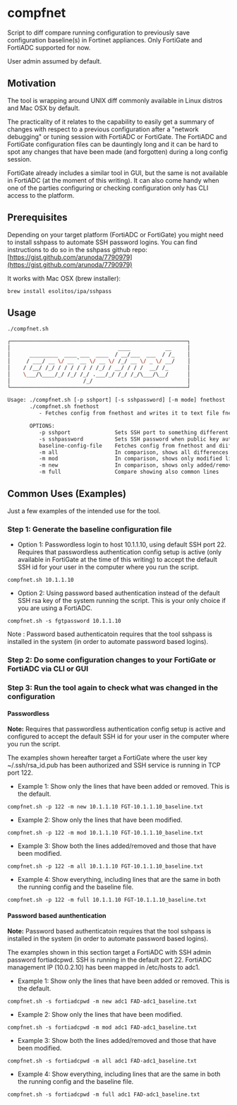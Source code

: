 # compfnet
Script to diff compare running configuration to previously save configuration baseline(s) in Fortinet appliances. Only FortiGate and FortiADC supported for now.

User admin assumed by default.
## Motivation
The tool is wrapping around UNIX diff commonly available in Linux distros and Mac OSX by default. 

The practicality of it relates to the capability to easily get a summary of changes with respect to a previous configuration after a "network debugging" or tuning session with FortiADC or FortiGate. The FortiADC and FortiGate configuration files can be dauntingly long and it can be hard to spot any changes that have been made (and forgotten) during a long config session. 

FortiGate already includes a similar tool in GUI, but the same is not available in FortiADC (at the moment of this writing). It can also come handy when one of the parties configuring or checking configuration only has CLI access to the platform.


## Prerequisites 
Depending on your target platform (FortiADC or FortiGate) you might need to install sshpass to automate SSH password logins.
You can find instructions to do so in the sshpass github repo: [https://gist.github.com/arunoda/7790979](https://gist.github.com/arunoda/7790979) 

It works with Mac OSX (brew installer):

`brew install esolitos/ipa/sshpass`



## Usage
`./compfnet.sh`

```bash
┌────────────────────────────────────────────────────────┐
│                                  ____           __     │
│      _________  ____ ___  ____  / __/___  ___  / /_    │
│     / ___/ __ \/ __ `__ \/ __ \/ /_/ __ \/ _ \/ __/    │
│    / /__/ /_/ / / / / / / /_/ / __/ / / /  __/ /_      │
│    \___/\____/_/ /_/ /_/ .___/_/ /_/ /_/\___/\__/      │
│                       /_/                              │
└────────────────────────────────────────────────────────┘

Usage: ./compfnet.sh [-p sshport] [-s sshpassword] [-m mode] fnethost [baseline-config-file]
       ./compfnet.sh fnethost
          - Fetches config from fnethost and writes it to text file fnethost_baseline.txt

       OPTIONS:
          -p sshport              Sets SSH port to something different than the default number 22
          -s sshpassword          Sets SSH password when public key auth not available. Requires sshpass.
          baseline-config-file    Fetches config from fnethost and diif compares it to config file baseline-config-file
          -m all                  In comparison, shows all differences side by side
          -m mod                  In comparison, shows only modified lines
          -m new                  In comparison, shows only added/removed lines(default)
          -m full                 Compare showing also common lines
```



## Common Uses (Examples)
Just a few examples of the intended use for the tool.

### Step 1: Generate the baseline configuration file 

* Option 1: Passwordless login to host 10.1.1.10, using default SSH port 22. Requires that passwordless authentication config setup is active (only available in FortiGate at the time of this writing) to accept the default SSH id for your user in the computer where you run the script.

```
compfnet.sh 10.1.1.10 
```
* Option 2: Using password based authentication instead of the default SSH rsa key of the system running the script. This is your only choice if you are using a FortiADC.

```
compfnet.sh -s fgtpassword 10.1.1.10 
```
Note : Password based authenticatoin requires that the tool sshpass is installed in the system (in order to automate password based logins). 

### Step 2: Do some configuration changes to your FortiGate or FortiADC via CLI or GUI


### Step 3: Run the tool again to check what was changed in the configuration

#### Passwordless
**Note:** Requires that passwordless authentication config setup is active and configured to accept the default SSH id for your user in the computer where you run the script. 

The examples shown hereafter target a FortiGate where the user key ~/.ssh/rsa_id.pub has been authorized and SSH service is running in TCP port 122. 

* Example 1:  Show only the lines that have been added or removed. This is the default.

```
compfnet.sh -p 122 -m new 10.1.1.10 FGT-10.1.1.10_baseline.txt
```

* Example 2:  Show only the lines that have been modified.

```
compfnet.sh -p 122 -m mod 10.1.1.10 FGT-10.1.1.10_baseline.txt
```

* Example 3:  Show both the lines added/removed and those that have been modified.

```
compfnet.sh -p 122 -m all 10.1.1.10 FGT-10.1.1.10_baseline.txt
```

* Example 4:  Show everything, including lines that are the same in both the running config and the baseline file.

```
compfnet.sh -p 122 -m full 10.1.1.10 FGT-10.1.1.10_baseline.txt
```


#### Password based aunthentication

**Note:** Password based authenticatoin requires that the tool sshpass is installed in the system (in order to automate password based logins).

The examples shown in this section target a FortiADC with SSH admin password fortiadcpwd. SSH is running in the default port 22. FortiADC management IP (10.0.2.10) has been mapped in /etc/hosts to adc1.


* Example 1:  Show only the lines that have been added or removed. This is the default.

```
compfnet.sh -s fortiadcpwd -m new adc1 FAD-adc1_baseline.txt
```

* Example 2:  Show only the lines that have been modified.

```
compfnet.sh -s fortiadcpwd -m mod adc1 FAD-adc1_baseline.txt
```

* Example 3:  Show both the lines added/removed and those that have been modified.

```
compfnet.sh -s fortiadcpwd -m all adc1 FAD-adc1_baseline.txt
```

* Example 4:  Show everything, including lines that are the same in both the running config and the baseline file.

```
compfnet.sh -s fortiadcpwd -m full adc1 FAD-adc1_baseline.txt
```


